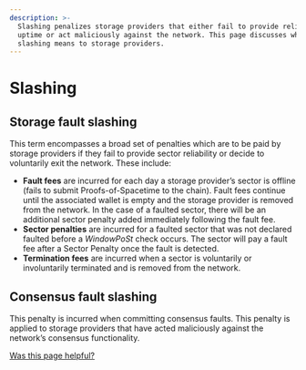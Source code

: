 ```yaml
---
description: >-
  Slashing penalizes storage providers that either fail to provide reliable
  uptime or act maliciously against the network. This page discusses what
  slashing means to storage providers.
---
```


# Slashing

## Storage fault slashing

This term encompasses a broad set of penalties which are to be paid by storage providers if they fail to provide sector reliability or decide to voluntarily exit the network. These include:

* **Fault fees** are incurred for each day a storage provider’s sector is offline (fails to submit Proofs-of-Spacetime to the chain). Fault fees continue until the associated wallet is empty and the storage provider is removed from the network. In the case of a faulted sector, there will be an additional sector penalty added immediately following the fault fee.
* **Sector penalties** are incurred for a faulted sector that was not declared faulted before a _WindowPoSt_ check occurs. The sector will pay a fault fee after a Sector Penalty once the fault is detected.
* **Termination fees** are incurred when a sector is voluntarily or involuntarily terminated and is removed from the network.

## Consensus fault slashing

This penalty is incurred when committing consensus faults. This penalty is applied to storage providers that have acted maliciously against the network’s consensus functionality.



[Was this page helpful?](https://airtable.com/apppq4inOe4gmSSlk/pagoZHC2i1iqgphgl/form?prefill\_Page+URL=https://docs.filecoin.io/storage-providers/filecoin-economics/slashing)
